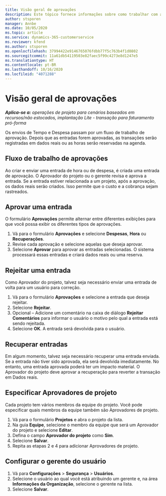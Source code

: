 ```yaml
---
title: Visão geral de aprovações
description: Este tópico fornece informações sobre como trabalhar com aprovações em Project Operations.
author: stsporen
manager: Annbe
ms.date: 10/05/2020
ms.topic: article
ms.service: dynamics-365-customerservice
ms.reviewer: kfend
ms.author: stsporen
ms.openlocfilehash: 37994422e9146765076fdbb77f5c763b4f1d0802
ms.sourcegitcommit: 11a61db54119503e82faec5f99c4273e8d1247e5
ms.translationtype: HT
ms.contentlocale: pt-BR
ms.lasthandoff: 10/16/2020
ms.locfileid: "4071288"
---
```

# <a name="approvals-overview"></a>Visão geral de aprovações

_**Aplica-se a:** operações de projeto para cenários baseados em recursos/não estocados, implantação Lite - transação para faturamento pró-forma_

Os envios de Tempo e Despesa passam por um fluxo de trabalho de aprovação. Depois que as entradas forem aprovadas, as transações serão registradas em dados reais ou as horas serão reservadas na agenda.

## <a name="approvals-workflow"></a>Fluxo de trabalho de aprovações
Ao criar e enviar uma entrada de hora ou de despesa, é criada uma entrada de aprovação. O Aprovador do projeto ou o gerente revisa e aprova a entrada. Se a entrada estiver relacionada a um projeto, após a aprovação, os dados reais serão criados. Isso permite que o custo e a cobrança sejam rastreados. 

## <a name="approve-an-entry"></a>Aprovar uma entrada
O formulário **Aprovações** permite alternar entre diferentes exibições para que você possa exibir os diferentes tipos de aprovações.
  
1. Vá para o formulário **Aprovações** e selecione **Despesas**, **Hora** ou **Recuperações**.
2. Revise cada aprovação e selecione aquelas que deseja aprovar.
3. Selecione **Aprovar** para aprovar as entradas selecionadas.
O sistema processará essas entradas e criará dados reais ou uma reserva.

## <a name="reject-an-entry"></a>Rejeitar uma entrada
Como Aprovador do projeto, talvez seja necessário enviar uma entrada de volta para um usuário para correção.
  
1. Vá para o formulário **Aprovações** e selecione a entrada que deseja rejeitar. 
2. Selecione **Rejeitar**.
3. Opcional – Adicione um comentário na caixa de diálogo **Rejeitar Comentários** para informar o usuário o motivo pelo qual a entrada está sendo rejeitada.
4. Selecione **OK**. A entrada será devolvida para o usuário.
  
## <a name="recall-entries"></a>Recuperar entradas
Em algum momento, talvez seja necessário recuperar uma entrada enviada. Se a entrada não tiver sido aprovada, ela será devolvida imediatamente. No entanto, uma entrada aprovada poderá ter um impacto material. O Aprovador do projeto deve aprovar a recuperação para reverter a transação em Dados reais.

## <a name="specify-project-approvers"></a>Especificar Aprovadores de projeto
Cada projeto tem vários membros da equipe do projeto. Você pode especificar quais membros da equipe também são Aprovadores de projeto.

1. Vá para o formulário **Projetos** e abra o projeto da lista.
2. Na guia **Equipe**, selecione o membro da equipe que será um Aprovador do projeto e selecione **Editar**.
3. Defina o campo **Aprovador do projeto** como **Sim**.
4. Selecione **Salvar**.
5. Repita as etapas 2 e 4 para adicionar Aprovadores de projeto.

## <a name="configure-the-users-manager"></a>Configurar o gerente do usuário

1. Vá para **Configurações** > **Segurança** > **Usuários**.
2. Selecione o usuário ao qual você está atribuindo um gerente e, na área **Informações da Organização**, selecione o gerente na lista. 
3. Selecione **Salvar**.


